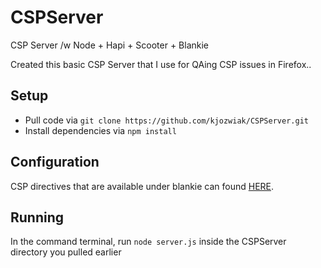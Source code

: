 # CSPServer
CSP Server /w Node + Hapi + Scooter + Blankie

Created this basic CSP Server that I use for QAing CSP issues in Firefox..

## Setup

- Pull code via `git clone https://github.com/kjozwiak/CSPServer.git`
- Install dependencies via `npm install`

## Configuration

CSP directives that are available under blankie can found [HERE](https://github.com/nlf/blankie#options).

## Running

In the command terminal, run `node server.js` inside the CSPServer directory you pulled earlier
